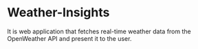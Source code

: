 # Weather-Insights
It is web application that fetches real-time weather data from the OpenWeather API and present it to the user.
